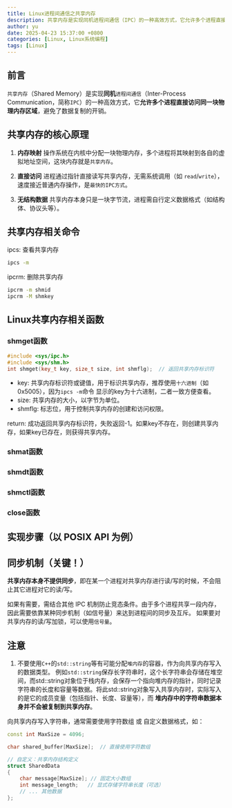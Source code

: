 ```yaml
---
title: Linux进程间通信之共享内存
description: 共享内存是实现同机进程间通信（IPC）的一种高效方式，它允许多个进程直接访问同一块物理内存区域，避免了数据复制的开销。
author: yu
date: 2025-04-23 15:37:00 +0800
categories: [Linux, Linux系统编程]
tags: [Linux]
---
```


## 前言

`共享内存`（Shared Memory）是实现**同机**`进程间通信`（Inter-Process Communication，简称`IPC`）的一种高效方式，它**允许多个进程直接访问同一块物理内存区域**，避免了数据复制的开销。

## 共享内存的核心原理

1. **内存映射**
操作系统在内核中分配一块物理内存，多个进程将其映射到各自的虚拟地址空间，这块内存就是`共享内存`。

2. **直接访问**
进程通过指针直接读写共享内存，无需系统调用（如 `read`/`write`），速度接近普通内存操作，是`最快的IPC方式`。

3. **无结构数据**
共享内存本身只是一块字节流，进程需自行定义数据格式（如结构体、协议头等）。

## 共享内存相关命令

ipcs: 查看共享内存
```bash
ipcs -m
```

ipcrm: 删除共享内存
```bash
ipcrm -m shmid
ipcrm -M shmkey
```

## Linux共享内存相关函数

### shmget函数

```cpp
#include <sys/ipc.h>
#include <sys/shm.h>
int shmget(key_t key, size_t size, int shmflg);  // 返回共享内存标识符
```
- key: 共享内存标识符或键值，用于标识共享内存，推荐使用`十六进制`（如 0x5005），因为`ipcs -m`命令 显示的key为十六进制，二者一致方便查看。
- size: 共享内存的大小，以字节为单位。
- shmflg: 标志位，用于控制共享内存的创建和访问权限。

return: 成功返回共享内存标识符，失败返回-1。如果key不存在，则创建共享内存，如果key已存在，则获得共享内存。

### shmat函数

### shmdt函数

### shmctl函数

### close函数


## 实现步骤（以 POSIX API 为例）



## 同步机制（关键！）

**共享内存本身不提供同步**，即在某一个进程对共享内存进行读/写的时候，不会阻止其它进程对它的读/写。

如果有需要，需结合其他 IPC 机制防止竞态条件。由于多个进程共享一段内存，因此需要依靠某种同步机制（如信号量）来达到进程间的同步及互斥。
如果要对共享内存的读/写加锁，可以使用`信号量`。

## 注意

1. 不要使用`C++`的`std::string`等有可能分配`堆内存`的容器，作为向共享内存写入的数据类型。
例如`std::string`保存长字符串时，这个长字符串会存储在堆空间，而std::string对象位于栈内存，会保存一个指向堆内存的指针，同时记录字符串的长度和容量等数据。将此std::string对象写入共享内存时，实际写入的是它的成员变量（包括指针、长度、容量等），而 **堆内存中的字符串数据本身并不会被复制到共享内存**。

向共享内存写入字符串，通常需要使用字符数组 或 自定义数据格式，如：
```cpp
const int MaxSize = 4096;

char shared_buffer[MaxSize];  // 直接使用字符数组

// 自定义：共享内存结构定义
struct SharedData
{
    char message[MaxSize]; // 固定大小数组
    int message_length;   // 显式存储字符串长度（可选）
    // ... 其他数据
};
```
